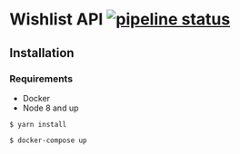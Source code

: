 # Wishlist API [![pipeline status](https://gitlab.com/ria-wishlist/wishlist-user/badges/master/pipeline.svg)](https://gitlab.com/ria-wishlist/wishlist-user/commits/master)

## Installation

### Requirements
* Docker
* Node 8 and up

`$ yarn install`

`$ docker-compose up`
